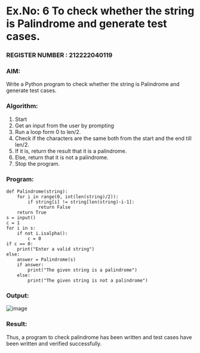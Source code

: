 # Ex.No: 6 To check whether the string is Palindrome and generate test cases.
                                                            
### REGISTER NUMBER : 212222040119
### AIM: 
Write a Python program to check whether the string is Palindrome and generate test cases. 
### Algorithm:
1. Start
2. Get an input from the user by prompting 
3. Run a loop form 0 to len/2.
4. Check if the characters are the same both from the start and the end till len/2. 
5. If it is, return the result that it is a palindrome.
6. Else, return that it is not a palindrome. 
7. Stop the program.
### Program:
```
def Palindrome(string): 
    for i in range(0, int(len(string)/2)): 
        if string[i] != string[len(string)-i-1]: 
            return False 
    return True 
s = input() 
c = 1 
for i in s: 
    if not i.isalpha(): 
        c = 0 
if c == 0: 
    print("Enter a valid string") 
else:
    answer = Palindrome(s) 
    if answer: 
        print("The given string is a palindrome") 
    else: 
        print("The given string is not a palindrome")
```

### Output:
![image](https://github.com/user-attachments/assets/bc71eb19-4251-4289-8820-f3df0a7063aa)


### Result:
Thus, a program to check palindrome has been written and test cases have been written and verified successfully.
